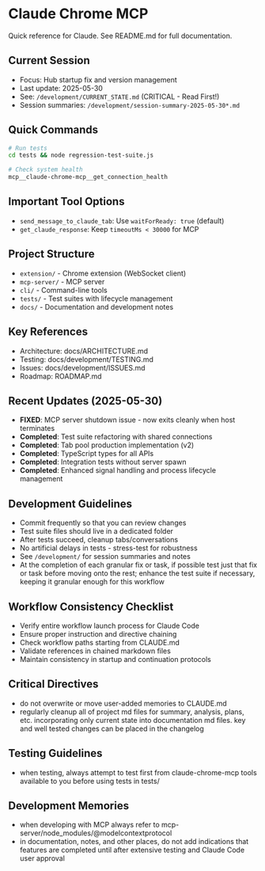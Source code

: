 # Claude Chrome MCP

Quick reference for Claude. See README.md for full documentation.

## Current Session
- Focus: Hub startup fix and version management
- Last update: 2025-05-30
- See: `/development/CURRENT_STATE.md` (CRITICAL - Read First!)
- Session summaries: `/development/session-summary-2025-05-30*.md`

## Quick Commands
```bash
# Run tests
cd tests && node regression-test-suite.js

# Check system health
mcp__claude-chrome-mcp__get_connection_health
```

## Important Tool Options
- `send_message_to_claude_tab`: Use `waitForReady: true` (default)
- `get_claude_response`: Keep `timeoutMs < 30000` for MCP

## Project Structure
- `extension/` - Chrome extension (WebSocket client)
- `mcp-server/` - MCP server
- `cli/` - Command-line tools
- `tests/` - Test suites with lifecycle management
- `docs/` - Documentation and development notes

## Key References
- Architecture: docs/ARCHITECTURE.md
- Testing: docs/development/TESTING.md  
- Issues: docs/development/ISSUES.md
- Roadmap: ROADMAP.md

## Recent Updates (2025-05-30)
- **FIXED**: MCP server shutdown issue - now exits cleanly when host terminates
- **Completed**: Test suite refactoring with shared connections
- **Completed**: Tab pool production implementation (v2)
- **Completed**: TypeScript types for all APIs
- **Completed**: Integration tests without server spawn
- **Completed**: Enhanced signal handling and process lifecycle management

## Development Guidelines
- Commit frequently so that you can review changes
- Test suite files should live in a dedicated folder
- After tests succeed, cleanup tabs/conversations
- No artificial delays in tests - stress-test for robustness
- See `/development/` for session summaries and notes
- At the completion of each granular fix or task, if possible test just that fix or task before moving onto the rest; enhance the test suite if necessary, keeping it granular enough for this workflow

## Workflow Consistency Checklist
- Verify entire workflow launch process for Claude Code
- Ensure proper instruction and directive chaining
- Check workflow paths starting from CLAUDE.md
- Validate references in chained markdown files
- Maintain consistency in startup and continuation protocols

## Critical Directives
- do not overwrite or move user-added memories to CLAUDE.md
- regularly cleanup all of project md files for summary, analysis, plans, etc. incorporating only current state into documentation md files. key and well tested changes can be placed in the changelog

## Testing Guidelines
- when testing, always attempt to test first from claude-chrome-mcp tools available to you before using tests in tests/

## Development Memories
- when developing with MCP always refer to mcp-server/node_modules/@modelcontextprotocol
- in documentation, notes, and other places, do not add indications that features are completed until after extensive testing and Claude Code user approval